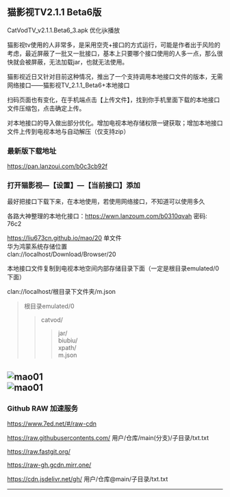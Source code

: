 ## 猫影视TV2.1.1 Beta6版

CatVodTV_v2.1.1.Beta6_3.apk  优化ijk播放  

猫影视tv使用的人非常多，是采用空壳+接口的方式运行，可能是作者出于风险的考虑，最近屏蔽了一批又一批接口，基本上只要哪个接口使用的人多一点，那么很快就会被屏蔽，无法加载jar，也就无法使用。

猫影视近日又针对目前这种情况，推出了一个支持调用本地接口文件的版本，无需网络接口——猫影视TV_2.1.1_Beta6+本地接口

扫码页面也有变化，在手机端点击【上传文件】，找到你手机里面下载的本地接口文件压缩包，点击确定上传。

对本地接口的导入做出部分优化。增加电视本地存储权限一键获取；增加本地接口文件上传到电视本地与自动解压（仅支持zip）

### 最新版下载地址

https://pan.lanzoui.com/b0c3cb92f

### 打开猫影视—【设置】—【当前接口】添加  

最好把接口下载下来，在本地使用，若使用网络接口，不知道可以使用多久

各路大神整理的本地化接口：https://wwn.lanzoum.com/b0310qvah 密码: 76c2  

https://liu673cn.github.io/mao/20  单文件  
华为鸿蒙系统存储位置   
clan://localhost/Download/Browser/20   

本地接口文件复制到电视本地空间内部存储目录下面（一定是根目录emulated/0下面） 

clan://localhost/根目录下文件夹/m.json

>根目录emulated/0
>>catvod/ 
>>>jar/   
>>>biubiu/  
>>>xpath/  
>>>m.json  

![mao01](https://liu673cn.github.io/mao/sub/Xbb/mao01.jpg) <br />
![mao01](https://liu673cn.github.io/mao/sub/Xbb/mao02.jpg) <br />
------------------

### Github RAW 加速服务
https://www.7ed.net/#/raw-cdn

https://raw.githubusercontents.com/   用户/仓库/main(分支)/子目录/txt.txt

https://raw.fastgit.org/

https://raw-gh.gcdn.mirr.one/

https://cdn.jsdelivr.net/gh/ 用户/仓库@main/子目录/txt.txt

------------------
